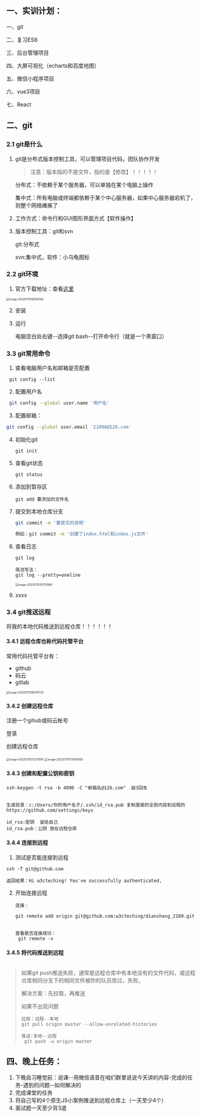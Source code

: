 ## 一、实训计划：

一、git

二、复习ES6

三、后台管理项目

四、大屏可视化（echarts和百度地图）

五、微信小程序项目

六、vue3项目

七、React

## 二、git 

### 2.1 git是什么

1. git是分布式版本控制工具，可以管理项目代码，团队协作开发

    > 注意：版本指的不是文件，指的是【修改】！！！！！

    分布式：不依赖于某个服务器，可以单独在某个电脑上操作

    集中式：所有电脑或终端都依赖于某个中心服务器，如果中心服务器宕机了，则整个网络瘫痪了

2. 工作方式：命令行和GUI图形界面方式【软件操作】

3. 版本控制工具：git和svn

      git:分布式  

     svn:集中式，软件：小乌龟图标

### 2.2 git环境

1. 官方下载地址：查看[这里](https://gitforwindows.org/)

<img src="media/image-20220715145154142.png" alt="image-20220715145154142" style="zoom:50%;" />



2. 安装

3. 运行

    电脑空白处右键--选择git bash--打开命令行（就是一个黑窗口）

### 3.3 git常用命令

1. 查看电脑用户名和邮箱是否配置

```
 git config --list
```

2. 配置用户名

```bash
 git config --global user.name '用户名'
```

3. 配置邮箱：

```bash
git config --global user.email '2109A@126.com'
```

4. 初始化git

    ```
    git init
    ```

5. 查看git状态

    ```
    git status
    ```

6. 添加到暂存区

    ```
    git add 要添加的文件名
    ```

7. 提交到本地仓库分支

    ```bash
    git commit -m '要提交的说明'
    
    例如：git commit -m '创建了index.html和index.js文件'
    ```

8. 查看日志

    ```
    git log
    
    简洁写法：
    git log --pretty=oneline
    ```

    <img src="media/image-20220715151710560.png" alt="image-20220715151710560" style="zoom:50%;" />

9. xxxx

### 3.4 git推送远程

  将我的本地代码推送到远程仓库！！！！！！

#### 3.4.1 **远程仓库也称代码托管平台**

常用代码托管平台有：

- github
- 码云
- gitlab

<img src="media/image-20220715180741725.png" alt="image-20220715180741725" style="zoom:50%;" />

#### 3.4.2 创建远程仓库

 注册一个gihub或码云帐号

登录

创建远程仓库

<img src="media/image-20220715172231591.png" alt="image-20220715172231591" style="zoom:50%;" />



<img src="media/image-20220715172834550.png" alt="image-20220715172834550" style="zoom:50%;" />

#### 3.4.3 创建和配置公钥和密钥

```
ssh-keygen -t rsa -b 4096 -C "邮箱名@126.com"  敲3回车


生成目录：c:/Users/你的用户名子/.ssh/id_rsa.pub 复制里面的全部内容到远程的https://github.com/settings/keys

id_rsa:密钥  留给自己
id_rsa.pub：公钥 放在远程仓库
```



#### 3.4.4   连接到远程

1. 测试是否能连接到远程

```
ssh -T git@github.com

返回结果：Hi w3cteching! You've successfully authenticated, 
```

2. 开始连接远程

    ```
    连接：
    
    git remote add origin git@github.com:w3cteching/dianshang_2109.git
    
    
    查看是否连接成功：
     git remote -v
    ```

#### 3.4.5 将代码推送到远程

```

```

> 如果git push推送失败，通常是远程仓库中有本地没有的文件代码，或远程仓库相同分支下的相同文件被你的队员改过，失败，
>
> 解决方案：先拉取，再推送
>
> 如果不出现问题
>
> ```
> 拉取：远程--本地
> git pull origin master --allow-unrelated-histories
> 
> 推送:本地--远程
>  git push -u origin master
> ```
>
> 

## 四、晚上任务：

1. 下晚自习睡觉前：说课--用微信语音在咱们群里说说今天讲的内容-完成的任务-遇到的问题--如何解决的
2. 完成课堂的任务
3. 将自己写的4个原生JS小案例推送到远程仓库上（一天至少4个）
4. 面试题一天至少背3道